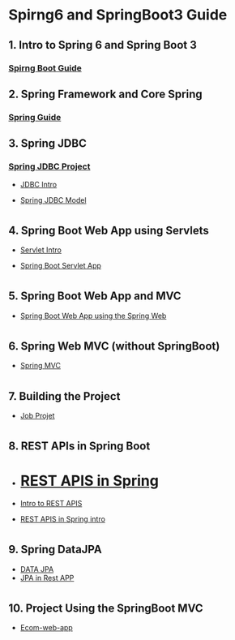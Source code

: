 # Spirng6 and SpringBoot3 Guide

## 1. Intro to Spring 6 and Spring Boot 3

###  [Spirng Boot Guide](Spring_SpringBoot/sf6sb3)

## 2. Spring Framework and Core Spring

###  [Spring Guide ](Springjp/)

## 3. Spring JDBC

###  [Spring JDBC Project](SpringJDBCjp/src/)

- [JDBC Intro](https://github.com/legionJP/Java_language/blob/master/jdbc-example/src/main/java/com/example/App.java)

- [Spring JDBC Model](SpringJDBCjp/src/main/java/com/jspring6/springjdbcjp/model/Student.java)

#
## 4. Spring Boot Web App using Servlets

- [Servlet Intro](ServletWebsite/Docks/ServletsSpringBoot.md)

- [Spring Boot Servlet App](ServletWebsite/src/main/java/com/jspring6/App.java)

#
## 5. Spring Boot Web App and MVC

- [ Spring Boot Web App using the Spring Web](SpringBootWebApp1/src/main/java/com/jspring6/springbootwebapp1/SpringBootWebApp1Application.java)

#
## 6. Spring Web  MVC (without SpringBoot)

- [Spring MVC ](SpringMVCwebApp)

#
## 7. Building the Project

- [Job Projet](SpringJobProject)

# 
## 8. REST APIs in Spring Boot
- #  [REST APIS in Spring](SpringBootRest)

 - [Intro to REST APIS ](https://github.com/legionJP/Learn_APIs)
 - [REST APIS in Spring  intro ](SpringBootRest/RESTSpringIntro.md)

# 
## 9. Spring DataJPA

- [DATA JPA](SpringDataJPAproject/)
- [JPA in Rest APP  ](SpringBootRest/)

# 
## 10. Project Using the SpringBoot MVC

- [Ecom-web-app](SpringEcomWebAPP)
